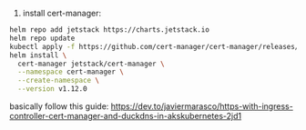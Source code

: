 
1. install cert-manager:

```bash
helm repo add jetstack https://charts.jetstack.io
helm repo update
kubectl apply -f https://github.com/cert-manager/cert-manager/releases/download/v1.12.0/cert-manager.crds.yaml
helm install \
  cert-manager jetstack/cert-manager \
  --namespace cert-manager \
  --create-namespace \
  --version v1.12.0
```

basically follow this guide: https://dev.to/javiermarasco/https-with-ingress-controller-cert-manager-and-duckdns-in-akskubernetes-2jd1 